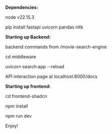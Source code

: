 **Dependencies:**

node v22.15.3

pip install fastapi uvicorn pandas nltk

**Starting up Backend:**

backend commands from /movie-search-engine

cd middleware

uvicorn search:app --reload

API interaction page at localhost:8000/docs

**Starting up frontend:**

cd frontend-shadcn

npm install

npm run dev

Enjoy!
